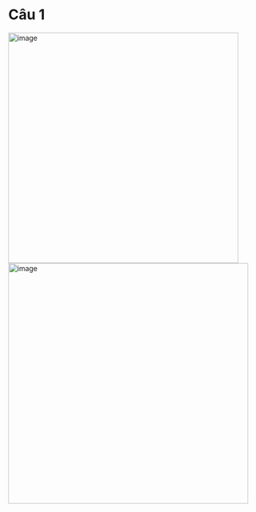 <h1> Câu 1 </h1>
<img width="461" alt="image" src="https://github.com/user-attachments/assets/e0af75ea-8888-4fae-9a01-89a15e920c85">

<img width="481" alt="image" src="https://github.com/user-attachments/assets/75ca4f3c-9f22-4161-bede-e79fb82e5764">

